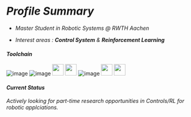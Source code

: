 # *Profile Summary* 

- *Master Student in Robotic Systems @ RWTH Aachen*

- *Interest areas : **Control System** & **Reinforcement Learning***

#### *Toolchain*
![image](https://user-images.githubusercontent.com/37906939/145715556-c2b351ce-b25b-4026-935f-da70d389f20d.png)
![image](https://user-images.githubusercontent.com/37906939/145715478-bf059eb2-5825-4d5d-8981-20550b524669.png)
<img src="https://upload.wikimedia.org/wikipedia/commons/thumb/9/9a/Visual_Studio_Code_1.35_icon.svg/2048px-Visual_Studio_Code_1.35_icon.svg.png" height="30">
<img src="https://pydata.org/london2018/media/sponsor_files/Anaconda_stacked_RGB.png" height="30">
![image](https://user-images.githubusercontent.com/37906939/145715482-1def2c4d-cd27-4db4-9189-719e31eea43e.png)
<img src="https://pytorch.org/assets/images/pytorch-logo.png" height="30">
<img src="https://gym.openai.com/assets/dist/home/footer/home-cta-d0fb5e0574.svg" height="30">

#### *Current Status*
*Actively looking for part-time research opportunities in Controls/RL for robotic applciations.*
